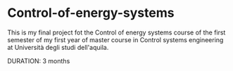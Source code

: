 # Control-of-energy-systems
This is my final project fot the Control of energy systems course of the first semester of my first year of master course in Control systems engineering at Università degli studi dell'aquila. 

DURATION: 3 months
